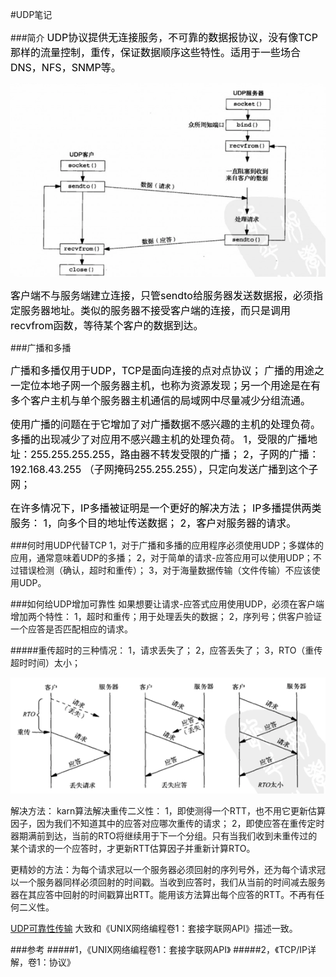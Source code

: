 #UDP笔记

###简介
<font color=black size=3>UDP协议提供无连接服务，不可靠的数据报协议，没有像TCP那样的流量控制，重传，保证数据顺序这些特性。适用于一些场合DNS，NFS，SNMP等。</font>

![Alt text](./1476811607783.png)

<font color=black size=3>客户端不与服务端建立连接，只管sendto给服务器发送数据报，必须指定服务器地址。类似的服务器不接受客户端的连接，而只是调用recvfrom函数，等待某个客户的数据到达。</font>

###广播和多播

<font color=black size=3>广播和多播仅用于UDP，TCP是面向连接的点对点协议；
广播的用途之一定位本地子网一个服务器主机，也称为资源发现；另一个用途是在有
多个客户主机与单个服务器主机通信的局域网中尽量减少分组流通。</font>

<font color=black size=3>使用广播的问题在于它增加了对广播数据不感兴趣的主机的处理负荷。多播的出现减少了对应用不感兴趣主机的处理负荷。
1，受限的广播地址：255.255.255.255，路由器不转发受限的广播；
2，子网的广播：192.168.43.255 （子网掩码255.255.255），只定向发送广播到这个子网；</font>

<font color=black size=3>在许多情况下，IP多播被证明是一个更好的解决方法；
IP多播提供两类服务：
1，向多个目的地址传送数据；
2，客户对服务器的请求。</font>

###何时用UDP代替TCP
1，对于广播和多播的应用程序必须使用UDP；多媒体的应用，通常意味着UDP的多播；
2，对于简单的请求-应答应用可以使用UDP；不过错误检测（确认，超时和重传）；
3，对于海量数据传输（文件传输）不应该使用UDP。

###如何给UDP增加可靠性
如果想要让请求-应答式应用使用UDP，必须在客户端增加两个特性：
1，超时和重传；用于处理丢失的数据；
2，序列号；供客户验证一个应答是否匹配相应的请求。

#####重传超时的三种情况：
1，请求丢失了；
2，应答丢失了；
3，RTO（重传超时时间）太小；

![Alt text](./1477225274777.png)

解决方法：
karn算法解决重传二义性：
1，即使测得一个RTT，也不用它更新估算因子，因为我们不知道其中的应答对应哪次重传的请求；
2，即使应答在重传定时器期满前到达，当前的RTO将继续用于下一个分组。只有当我们收到未重传过的某个请求的一个应答时，才更新RTT估算因子并重新计算RTO。

更精妙的方法：为每个请求冠以一个服务器必须回射的序列号外，还为每个请求冠以一个服务器同样必须回射的时间戳。当收到应答时，我们从当前的时间减去服务器在其应答中回射的时间戳算出RTT。能用该方法算出每个应答的RTT。不再有任何二义性。

[UDP可靠性传输](http://git.oschina.net/yuanhack/sarudp/wikis/Home)
大致和《UNIX网络编程卷1：套接字联网API》描述一致。

###参考
#####1，《UNIX网络编程卷1：套接字联网API》
#####2，《TCP/IP详解，卷1：协议》

